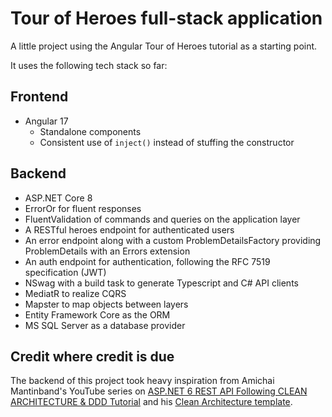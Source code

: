# Tour of Heroes full-stack application

A little project using the Angular Tour of Heroes tutorial as a starting point.

It uses the following tech stack so far:

## Frontend

- Angular 17
  - Standalone components
  - Consistent use of `inject()` instead of stuffing the constructor

## Backend

- ASP.NET Core 8
- ErrorOr for fluent responses
- FluentValidation of commands and queries on the application layer
- A RESTful heroes endpoint for authenticated users
- An error endpoint along with a custom ProblemDetailsFactory providing ProblemDetails with an Errors extension
- An auth endpoint for authentication, following the RFC 7519 specification (JWT)
- NSwag with a build task to generate Typescript and C# API clients
- MediatR to realize CQRS
- Mapster to map objects between layers
- Entity Framework Core as the ORM
- MS SQL Server as a database provider

## Credit where credit is due

The backend of this project took heavy inspiration from Amichai Mantinband's YouTube series on [ASP.NET 6 REST API Following CLEAN ARCHITECTURE & DDD Tutorial](https://www.youtube.com/playlist?list=PLzYkqgWkHPKBcDIP5gzLfASkQyTdy0t4k) and his [Clean Architecture template](https://github.com/amantinband/clean-architecture).